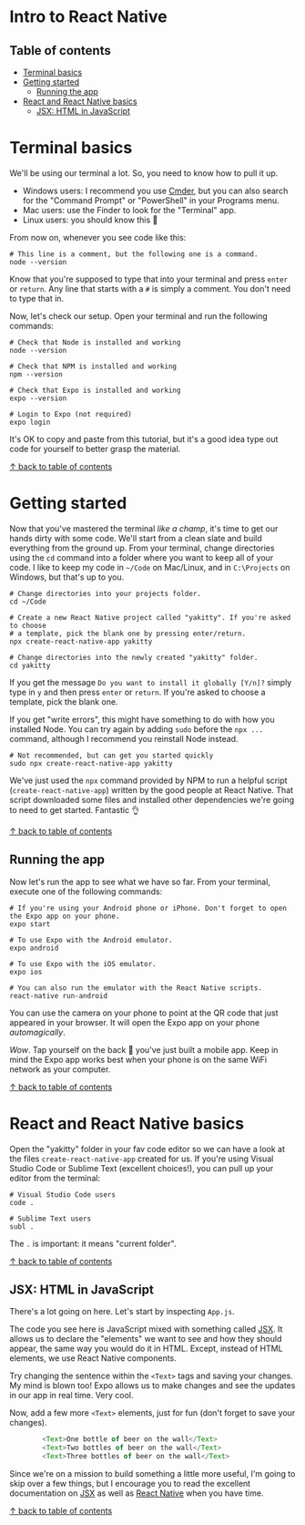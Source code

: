 # Intro to React Native

## Table of contents

- [Terminal basics](#terminal-basics)
- [Getting started](#getting-started)
  - [Running the app](#running-the-app)
- [React and React Native basics](#react-and-react-native-basics)
  - [JSX: HTML in JavaScript](#jsx-html-in-javascript)

# Terminal basics

We'll be using our terminal a lot. So, you need to know how to pull it up.

- Windows users: I recommend you use [Cmder](http://cmder.net), but you can also search for the "Command Prompt" or "PowerShell" in your Programs menu.
- Mac users: use the Finder to look for the "Terminal" app.
- Linux users: you should know this :eyes:

From now on, whenever you see code like this:

```shell
# This line is a comment, but the following one is a command.
node --version
```

Know that you're supposed to type that into your terminal and press `enter` or `return`. Any line that starts with a `#` is simply a comment. You don't need to type that in.

Now, let's check our setup. Open your terminal and run the following commands:

```shell
# Check that Node is installed and working
node --version

# Check that NPM is installed and working
npm --version

# Check that Expo is installed and working
expo --version

# Login to Expo (not required)
expo login
```

It's OK to copy and paste from this tutorial, but it's a good idea type out code for yourself to better grasp the material.

[&uarr; back to table of contents](#table-of-contents)

# Getting started

Now that you've mastered the terminal _like a champ_, it's time to get our hands dirty with some code. We'll start from a clean slate and build everything from the ground up. From your terminal, change directories using the `cd` command into a folder where you want to keep all of your code. I like to keep my code in `~/Code` on Mac/Linux, and in `C:\Projects` on Windows, but that's up to you.

```shell
# Change directories into your projects folder.
cd ~/Code

# Create a new React Native project called "yakitty". If you're asked to choose
# a template, pick the blank one by pressing enter/return.
npx create-react-native-app yakitty

# Change directories into the newly created "yakitty" folder.
cd yakitty
```

If you get the message `Do you want to install it globally [Y/n]?` simply type in `y` and then press `enter` or `return`. If you're asked to choose a template, pick the blank one.

If you get "write errors", this might have something to do with how you installed Node. You can try again by adding `sudo` before the `npx ...` command, although I recommend you reinstall Node instead.

```shell
# Not recommended, but can get you started quickly
sudo npx create-react-native-app yakitty
```

We've just used the `npx` command provided by NPM to run a helpful script (`create-react-native-app`) written by the good people at React Native. That script downloaded some files and installed other dependencies we're going to need to get started. Fantastic  :ok_hand:

[&uarr; back to table of contents](#table-of-contents)

## Running the app

Now let's run the app to see what we have so far. From your terminal, execute one of the following commands:

    # If you're using your Android phone or iPhone. Don't forget to open the Expo app on your phone.
    expo start

    # To use Expo with the Android emulator.
    expo android

    # To use Expo with the iOS emulator.
    expo ios

    # You can also run the emulator with the React Native scripts.
    react-native run-android

You can use the camera on your phone to point at the QR code that just appeared in your browser. It will open the Expo app on your phone _automagically_.

_Wow_. Tap yourself on the back :clap: you've just built a mobile app. Keep in mind the Expo app works best when your phone is on the same WiFi network as your computer.

[&uarr; back to table of contents](#table-of-contents)

# React and React Native basics

Open the "yakitty" folder in your fav code editor so we can have a look at the files `create-react-native-app` created for us. If you're using Visual Studio Code or Sublime Text (excellent choices!), you can pull up your editor from the terminal:

```shell
# Visual Studio Code users
code .

# Sublime Text users
subl .
```

The `.` is important: it means "current folder".

[&uarr; back to table of contents](#table-of-contents)

## JSX: HTML in JavaScript

There's a lot going on here. Let's start by inspecting `App.js`.

The code you see here is JavaScript mixed with something called [JSX](https://reactjs.org/docs/introducing-jsx.html). It allows us to declare the "elements" we want to see and how they should appear, the same way you would do it in HTML. Except, instead of HTML elements, we use React Native components.

Try changing the sentence within the `<Text>` tags and saving your changes. My mind is blown too! Expo allows us to make changes and see the updates in our app in real time. Very cool.

Now, add a few more `<Text>` elements, just for fun (don't forget to save your changes).

```javascript
        <Text>One bottle of beer on the wall</Text>
        <Text>Two bottles of beer on the wall</Text>
        <Text>Three bottles of beer on the wall</Text>
```

Since we're on a mission to build something a little more useful, I'm going to skip over a few things, but I encourage you to read the excellent documentation on [JSX](https://reactjs.org/docs/introducing-jsx.html) as well as [React Native](https://facebook.github.io/react-native/docs/tutorial.html) when you have time.

[&uarr; back to table of contents](#table-of-contents)
